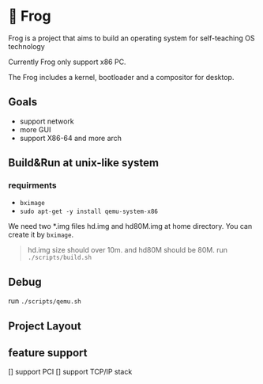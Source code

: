 # 🐸 Frog
Frog is a project that aims to build an operating system for self-teaching OS technology

Currently Frog only support x86 PC.

The Frog includes a kernel, bootloader and a compositor for desktop.

<need image there>

## Goals
- support network
- more GUI
- support X86-64 and more arch

## Build&Run at unix-like system
### requirments
- `bximage`
- ```sudo apt-get -y install qemu-system-x86```

We need two *.img files hd.img and hd80M.img at home directory. You can create it by
`bximage`.
> hd.img size should over 10m. and hd80M should be 80M.
run `./scripts/build.sh`

## Debug
run `./scripts/qemu.sh`

## Project Layout

## feature support
[] support PCI
[] support TCP/IP stack
